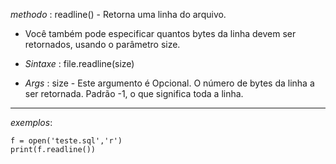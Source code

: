 *methodo* : readline() - Retorna uma linha do arquivo.

- Você também pode especificar quantos bytes da linha devem ser retornados, usando o parâmetro size.


- _Sintaxe_ : file.readline(size)

- _Args_ : 
size - Este argumento é Opcional. O número de bytes da linha a ser retornada. Padrão -1, o que significa toda a linha.


---


_exemplos_:

	f = open('teste.sql','r')
	print(f.readline())